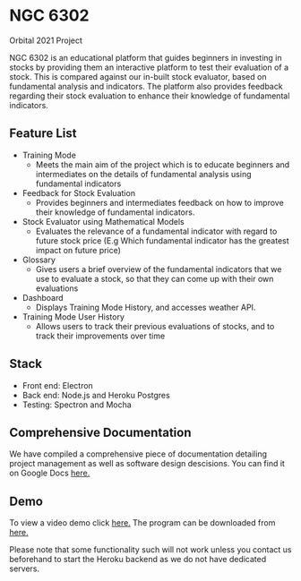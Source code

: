 # NGC 6302
Orbital 2021 Project

NGC 6302 is an educational platform that guides beginners in investing in stocks by providing them an interactive platform to test their evaluation of a stock. This is compared against our in-built stock evaluator, based on fundamental analysis and indicators.
The platform also provides feedback regarding their stock evaluation to enhance their knowledge of fundamental indicators.

## Feature List
- Training Mode
  - Meets the main aim of the project which is to educate beginners and intermediates on the details of fundamental analysis using fundamental indicators
- Feedback for Stock Evaluation
  - Provides beginners and intermediates feedback on how to improve their knowledge of fundamental indicators.
- Stock Evaluator using Mathematical Models
  - Evaluates the relevance of a fundamental indicator with regard to future stock price (E.g Which fundamental indicator has the greatest impact on future price)
- Glossary
  - Gives users a brief overview of the fundamental indicators that we use to evaluate a stock, so that they can come up with their own evaluations
- Dashboard
  - Displays Training Mode History, and accesses weather API.
- Training Mode User History
  - Allows users to track their previous evaluations of stocks, and to track their improvements over time

## Stack
- Front end: Electron
- Back end: Node.js and Heroku Postgres
- Testing: Spectron and Mocha

## Comprehensive Documentation
We have compiled a comprehensive piece of documentation detailing project management as well as software design descisions.
You can find it on Google Docs [here.](https://docs.google.com/document/d/1xSJ7RLLZwPhwDDWM_oFWoLsRJ3V19CYQHDQJ7sk3Luk/edit?usp=sharing)

## Demo
To view a video demo click [here.](https://drive.google.com/file/d/173T7GP4_e1fZs7dLpbDqNCRdTuiDrm-W/view?usp=sharing) 
The program can be downloaded from [here.](https://drive.google.com/file/d/173T7GP4_e1fZs7dLpbDqNCRdTuiDrm-W/view?usp=sharing)

Please note that some functionality such will not work unless you contact us beforehand to start the Heroku backend as we do not have dedicated servers.
